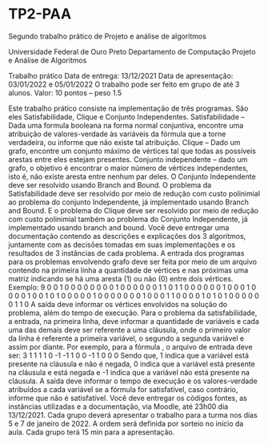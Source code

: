 # TP2-PAA
Segundo trabalho prático de Projeto e análise de algoritmos 


Universidade Federal de Ouro Preto
Departamento de Computação
Projeto e Análise de Algoritmos

Trabalho prático
Data de entrega: 13/12/2021
Data de apresentação: 03/01/2022 e 05/01/2022
O trabalho pode ser feito em grupo de até 3 alunos.
Valor: 10 pontos – peso 1.5

Este trabalho prático consiste na implementação de três programas. São eles
Satisfabilidade, Clique e Conjunto Independentes.
Satisfabilidade – Dada uma formula booleana na forma normal conjuntiva, encontre uma
atribuição de valores-verdade às variáveis da fórmula que a torne verdadeira, ou informe
que não existe tal atribuição.
Clique – Dado um grafo, encontre um conjunto máximo de vértices tal que todas as
possíveis arestas entre eles estejam presentes.
Conjunto independente – dado um grafo, o objetivo é encontrar o maior número de
vértices independentes, isto é, não existe aresta entre nenhum par deles.
O Conjunto Independente deve ser resolvido usando Branch and Bound.
O problema da Satisfabilidade deve ser resolvido por meio de redução com custo
polinimial ao problema do conjunto Independente, já implementado usando Branch and
Bound.
E o problema do Clique deve ser resolvido por meio de redução com custo polinimial
também ao problema do Conjunto Independente, já implementado usando branch and
bound.
Você deve entregar uma documentação contendo as descrições e explicações dos 3
algoritmos, juntamente com as decisões tomadas em suas implementações e os resultados
de 3 instâncias de cada problema.
A entrada dos programas para os problemas envolvendo grafo deve ser feita por meio de
um arquivo contendo na primeira linha a quantidade de vértices e nas próximas uma matriz
indicando se há uma aresta (1) ou não (0) entre dois vértices.
Exemplo:
9
0 0 1 0 0 0 0 0 0
0 0 1 0 0 0 0 0 0
1 1 0 1 1 0 0 0 0
0 0 1 0 0 0 1 0 0
0 0 1 0 0 1 0 1 0
0 0 0 0 1 0 0 0 0
0 0 0 1 0 0 0 1 1
0 0 0 0 1 0 1 0 1
0 0 0 0 0 0 1 1 0
A saída deve informar os vértices envolvidos na solução do problema, além do tempo de
execução.
Para o problema da satisfabilidade, a entrada, na primeira linha, deve informar a
quantidade de variáveis e cada uma das demais deve ser referente a uma cláusula, onde o
primeiro valor da linha é referente a primeira variável, o segundo a segunda variável e assim
por diante.
Por exemplo, para a fórmula , o arquivo de
entrada deve ser:
3
1 1 1
1 0 -1
-1 1 0
0 -1 1
0 0 0
Sendo que, 1 indica que a variável está presente na cláusula e não é negada, 0 indica que a
variável está presente na cláusula e está negada e -1 indica que a variável não está presente
na cláusula. A saída deve informar o tempo de execução e os valores-verdade atribuídos a
cada variável se a fórmula for satisfatível, caso contrário, informe que não é satisfatível.
Você deve entregar os códigos fontes, as instâncias utilizadas e a documentação, via
Moodle, até 23h00 dia 13/12/2021.
Cada grupo deverá apresentar o trabalho para a turma nos dias 5 e 7 de janeiro de 2022.
A ordem será definida por sorteio no início da aula. Cada grupo terá 15 min para a
apresentação.